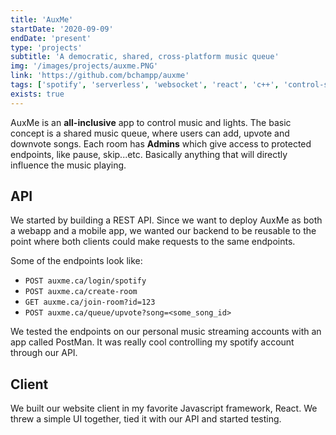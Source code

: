 ```yaml
---
title: 'AuxMe'
startDate: '2020-09-09'
endDate: 'present'
type: 'projects'
subtitle: 'A democratic, shared, cross-platform music queue'
img: '/images/projects/auxme.PNG'
link: 'https://github.com/bchampp/auxme'
tags: ['spotify', 'serverless', 'websocket', 'react', 'c++', 'control-system']
exists: true
---
```


AuxMe is an **all-inclusive** app to control music and lights. 
The basic concept is a shared music queue, where users can add, upvote and downvote songs. Each room has **Admins** which give access to protected endpoints, like pause, skip...etc. Basically anything that will directly influence the music playing. 

## API
We started by building a REST API. Since we want to deploy AuxMe as both a webapp and a mobile app, we wanted our backend to be reusable to the point where both clients could make requests to the same endpoints. 

Some of the endpoints look like: 
- `POST auxme.ca/login/spotify`
- `POST auxme.ca/create-room`
- `GET auxme.ca/join-room?id=123`
- `POST auxme.ca/queue/upvote?song=<some_song_id>`

We tested the endpoints on our personal music streaming accounts with an app called PostMan. It was really cool controlling my spotify account through our API.

## Client
We built our website client in my favorite Javascript framework, React. We threw a simple UI together, tied it with our API and started testing. 

